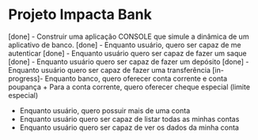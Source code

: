 # Projeto Impacta Bank

[done] - Construir uma aplicação CONSOLE que simule a dinâmica de um aplicativo de banco.
[done] - Enquanto usuário, quero ser capaz de me autenticar
[done] - Enquanto usuário quero ser capaz de fazer um saque
[done] - Enquanto usuário quero ser capaz de fazer um depósito
[done] - Enquanto usuário quero ser capaz de fazer uma transferência
[in-progress]- Enquanto banco, quero oferecer conta corrente e conta poupança
    + Para a conta corrente, quero oferecer cheque especial (limite especial)


- Enquanto usuário, quero possuir mais de uma conta
- Enquanto usuário quero ser capaz de listar todas as minhas contas
- Enquanto usuário quero ser capaz de ver os dados da minha conta